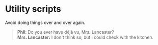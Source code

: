 # Utility scripts

Avoid doing things over and over again.

> **Phil:** Do you ever have déjà vu, Mrs. Lancaster?  
> **Mrs. Lancaster:** I don't think so, but I could check with the kitchen.
